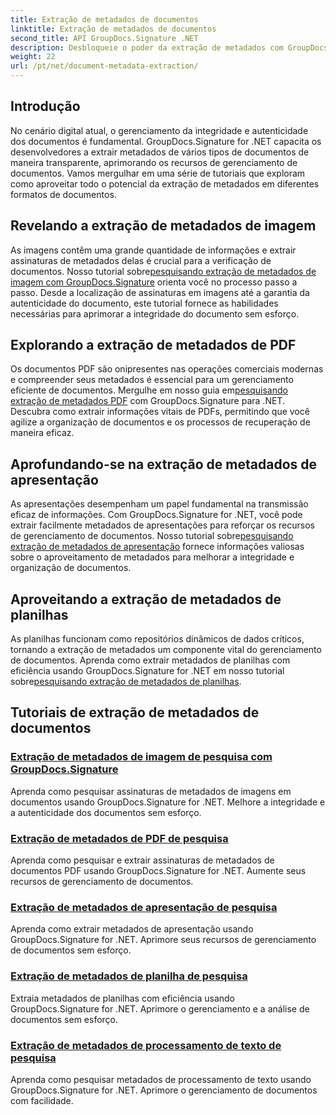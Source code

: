 ```yaml
---
title: Extração de metadados de documentos
linktitle: Extração de metadados de documentos
second_title: API GroupDocs.Signature .NET
description: Desbloqueie o poder da extração de metadados com GroupDocs.Signature for .NET. Aprenda a pesquisar e extrair metadados de documentos sem esforço para um gerenciamento aprimorado.
weight: 22
url: /pt/net/document-metadata-extraction/
---
```


## Introdução

No cenário digital atual, o gerenciamento da integridade e autenticidade dos documentos é fundamental. GroupDocs.Signature for .NET capacita os desenvolvedores a extrair metadados de vários tipos de documentos de maneira transparente, aprimorando os recursos de gerenciamento de documentos. Vamos mergulhar em uma série de tutoriais que exploram como aproveitar todo o potencial da extração de metadados em diferentes formatos de documentos.

## Revelando a extração de metadados de imagem
 As imagens contêm uma grande quantidade de informações e extrair assinaturas de metadados delas é crucial para a verificação de documentos. Nosso tutorial sobre[pesquisando extração de metadados de imagem com GroupDocs.Signature](./search-image-metadata-extraction/) orienta você no processo passo a passo. Desde a localização de assinaturas em imagens até a garantia da autenticidade do documento, este tutorial fornece as habilidades necessárias para aprimorar a integridade do documento sem esforço.

## Explorando a extração de metadados de PDF
Os documentos PDF são onipresentes nas operações comerciais modernas e compreender seus metadados é essencial para um gerenciamento eficiente de documentos. Mergulhe em nosso guia em[pesquisando extração de metadados PDF](./search-pdf-metadata-extraction/) com GroupDocs.Signature para .NET. Descubra como extrair informações vitais de PDFs, permitindo que você agilize a organização de documentos e os processos de recuperação de maneira eficaz.

## Aprofundando-se na extração de metadados de apresentação
 As apresentações desempenham um papel fundamental na transmissão eficaz de informações. Com GroupDocs.Signature for .NET, você pode extrair facilmente metadados de apresentações para reforçar os recursos de gerenciamento de documentos. Nosso tutorial sobre[pesquisando extração de metadados de apresentação](./search-presentation-metadata-extraction/) fornece informações valiosas sobre o aproveitamento de metadados para melhorar a integridade e organização de documentos.

## Aproveitando a extração de metadados de planilhas
As planilhas funcionam como repositórios dinâmicos de dados críticos, tornando a extração de metadados um componente vital do gerenciamento de documentos. Aprenda como extrair metadados de planilhas com eficiência usando GroupDocs.Signature for .NET em nosso tutorial sobre[pesquisando extração de metadados de planilhas](./search-spreadsheet-metadata-extraction/). 

## Tutoriais de extração de metadados de documentos
### [Extração de metadados de imagem de pesquisa com GroupDocs.Signature](./search-image-metadata-extraction/)
Aprenda como pesquisar assinaturas de metadados de imagens em documentos usando GroupDocs.Signature for .NET. Melhore a integridade e a autenticidade dos documentos sem esforço.
### [Extração de metadados de PDF de pesquisa](./search-pdf-metadata-extraction/)
Aprenda como pesquisar e extrair assinaturas de metadados de documentos PDF usando GroupDocs.Signature for .NET. Aumente seus recursos de gerenciamento de documentos.
### [Extração de metadados de apresentação de pesquisa](./search-presentation-metadata-extraction/)
Aprenda como extrair metadados de apresentação usando GroupDocs.Signature for .NET. Aprimore seus recursos de gerenciamento de documentos sem esforço.
### [Extração de metadados de planilha de pesquisa](./search-spreadsheet-metadata-extraction/)
Extraia metadados de planilhas com eficiência usando GroupDocs.Signature for .NET. Aprimore o gerenciamento e a análise de documentos sem esforço.
### [Extração de metadados de processamento de texto de pesquisa](./search-word-processing-metadata-extraction/)
Aprenda como pesquisar metadados de processamento de texto usando GroupDocs.Signature for .NET. Aprimore o gerenciamento de documentos com facilidade.